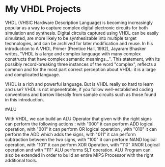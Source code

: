 # My VHDL Projects
VHDL (VHSIC Hardware Description Language) is becoming increasingly popular as a way to capture complex digital electronic circuits for both simulation and synthesis. Digital circuits captured using VHDL can be easily simulated, are more likely to be synthesizable into multiple target technologies, and can be archived for later modification and reuse.
In his introduction to A VHDL Primer (Prentice Hall, 1992), Jayaram Bhasker writes, "VHDL is a large and complex language with many complex constructs that have complex semantic meanings...". This statement, with its possibly record-breaking three instances of the word "complex", reflects a common and for the most part correct perception about VHDL: it is a large and complicated language.

VHDL is a rich and powerful language. But is VHDL really so hard to learn and use? VHDL is not impenetrable, if you follow well-established coding conventions and borrow liberally from sample circuits such as those found in this introduction.

#ALU

With VHDL, we can build an ALU Operator that given with the right signs can perform the following actions : with "000" it can perform ADD logical operation, with "001" it can perform OR logical operation , with "010" it can perform the ADD which adds the signs, with "011" it can perform subtraction between the two signs, with "100" it can perform NAND logical operation, with "101" it can perform XOR Operation, with "110" XNOR Logical operation and with "111" ALU performs SLT operation. ALU Program can also be extended in order to build an entire MIPS Processor with the right additional tools.
